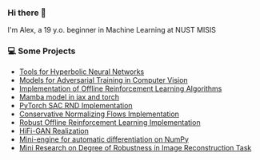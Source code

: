 ### Hi there 👋

I'm Alex, a 19 y.o. beginner in Machine Learning at NUST MISIS
<br>


### 💻 Some Projects
* [Tools for Hyperbolic Neural Networks](https://github.com/zzmtsvv/hyperbolic)
* [Models for Adversarial Training in Computer Vision](https://github.com/zzmtsvv/adversarial)
* [Implementation of Offline Reinforcement Learning Algorithms](https://github.com/zzmtsvv/rl_task)
* [Mamba model in jax and torch](https://github.com/zzmtsvv/mamba-interface)
* [PyTorch SAC RND Implementation](https://github.com/zzmtsvv/sac_rnd)
* [Conservative Normalizing Flows Implementation](https://github.com/zzmtsvv/cnf)
* [Robust Offline Reinforcement Learning Implementation](https://github.com/zzmtsvv/rorl)
* [HiFi-GAN Realization](https://github.com/zzmtsvv/hifi-gan)
* [Mini-engine for automatic differentiation on NumPy](https://github.com/zzmtsvv/smaller_micrograd)
* [Mini Research on Degree of Robustness in Image Reconstruction Task](https://github.com/zzmtsvv/mil_task)

